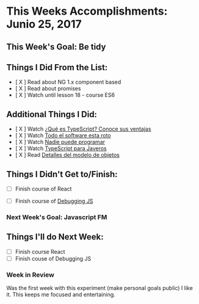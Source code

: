 # This Weeks Accomplishments: Junio 25, 2017

## This Week's Goal: Be tidy

## Things I Did From the List:
- [ X ] Read about NG 1.x component based
- [ X ] Read about promises
- [ X ] Watch until lesson 18 - course ES6

## Additional Things I Did:
- [ X ] Watch [¿Qué es TypeScript? Conoce sus ventajas](https://www.youtube.com/watch?v=W8zpuxuGlqU)
- [ X ] Watch [Todo el software esta roto](https://www.youtube.com/watch?v=0riSpvps4mA)
- [ X ] Watch [Nadie puede programar](https://www.alejandrocrosa.com/posts/nadie-puede-programar.html)
- [ X ] Watch [TypeScript para Javeros](https://www.youtube.com/watch?v=oQXmOjclU7w)
- [ X ] Read [Detalles del modelo de objetos](https://developer.mozilla.org/es/docs/Web/JavaScript/Guide/Details_of_the_Object_Model)

## Things I Didn't Get to/Finish:
- [ ] Finish course of React
- [ ] Finish course of [Debugging JS](https://frontendmasters.com/courses/debugging-javascript/)


### Next Week's Goal: Javascript FM

## Things I'll do Next Week:
- [ ] Finish course React
- [ ] Finish couse of Debugging JS

### Week in Review
Was the first week with this experiment (make personal goals public) I like it. This keeps me focused and entertaining.

